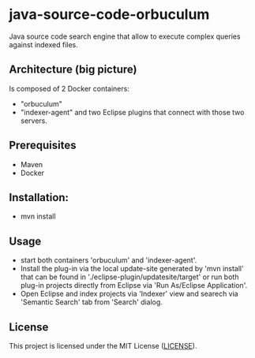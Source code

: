 # java-source-code-orbuculum

Java source code search engine that allow to execute complex queries against indexed files.

## Architecture (big picture)
Is composed of 2 Docker containers:
* "orbuculum"
* "indexer-agent"
and two Eclipse plugins that connect with those two servers.

## Prerequisites
* Maven
* Docker

## Installation:
* mvn install

## Usage
* start both containers 'orbuculum' and 'indexer-agent'.
* Install the plug-in via the local update-site generated by 'mvn install' that can be found in './eclipse-plugin/updatesite/target' or run both plug-in projects directly from Eclipse via 'Run As/Eclipse Application'.
* Open Eclipse and index projects via 'Indexer' view and searech via 'Semantic Search' tab from 'Search' dialog.


## License

This project is licensed under the MIT License \([LICENSE](LICENSE)\).

